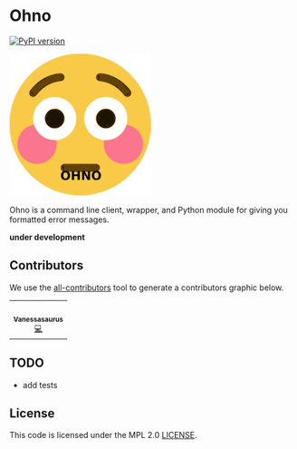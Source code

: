 # Ohno

[![PyPI version](https://badge.fury.io/py/ohno.svg)](https://badge.fury.io/py/ohno)

![docs/assets/ohno-small.png](docs/assets/ohno-small.png)

Ohno is a command line client, wrapper, and Python module for giving you formatted error messages.

**under development**

## Contributors

We use the [all-contributors](https://github.com/all-contributors/all-contributors) 
tool to generate a contributors graphic below.

<!-- ALL-CONTRIBUTORS-LIST:START - Do not remove or modify this section -->
<!-- prettier-ignore-start -->
<!-- markdownlint-disable -->
<table>
  <tr>
    <td align="center"><a href="https://vsoch.github.io"><img src="https://avatars.githubusercontent.com/u/814322?v=4?s=100" width="100px;" alt=""/><br /><sub><b>Vanessasaurus</b></sub></a><br /><a href="https://github.com/USRSE/usrse-python/commits?author=vsoch" title="Code">💻</a></td>
  </tr>
</table>

<!-- markdownlint-restore -->
<!-- prettier-ignore-end -->

<!-- ALL-CONTRIBUTORS-LIST:END -->

## TODO

 - add tests

## License

This code is licensed under the MPL 2.0 [LICENSE](LICENSE).
